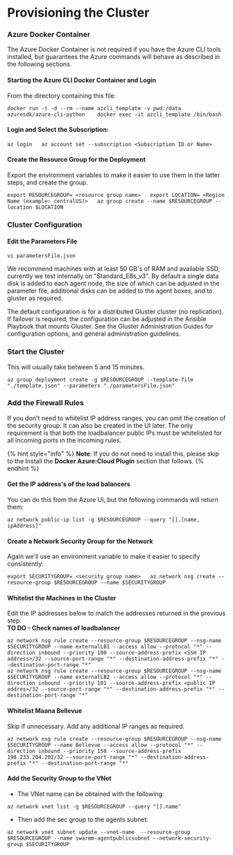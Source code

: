 # Provisioning the Cluster

### Azure Docker Container 

The Azure Docker Container is not required if you have the Azure CLI tools installed, but guarantees the Azure commands will behave as described in the following sections.

#### Starting the Azure CLI Docker Container and Login 

From the directory containing this file:

`docker run -t -d --rm --name azcli_template -v pwd:/data azuresdk/azure-cli-python   
docker exec -it azcli_template /bin/bash` 

#### Login and Select the Subscription:

`az login  
az account set --subscription <Subscription ID or Name>`  

#### Create the Resource Group for the Deployment 

Export the environment variables to make it easier to use them in the latter steps, and create the group.

`export RESOURCEGROUP= <resource group name>  
export LOCATION= <Region Name (example: centralUS)>  
az group create --name $RESOURCEGROUP --location $LOCATION` 

### Cluster Configuration 

#### Edit the Parameters File 

`vi parametersFile.json` 

We recommend machines with at least 50 GB's of RAM and available SSD, currently we test internally on "Standard\_E8s\_v3". By default a single data disk is added to each agent node, the size of which can be adjusted in the parameter file, additional disks can be added to the agent boxes, and to gluster as required. 

The default configuration is for a distributed Gluster cluster \(no replication\).  If failover is required, the configuration can be adjusted in the Ansible Playbook that mounts Gluster. See the Gluster Administration Guides for configuration options, and general administration guidelines.

### Start the Cluster 

This will usually take between 5 and 15 minutes.

`az group deployment create -g $RESOURCEGROUP --template-file "./template.json" --parameters "./parametersFile.json"` 

### Add the Firewall Rules

If you don't need to whitelist IP address ranges, you can omit the creation of the security group. It can also be created in the UI later.  The only requirement is that both the loadbalancer public IPs must be whitelisted for all incoming ports in the incoming rules.

{% hint style="info" %}
**Note**:  If you do not need to install this, please skip to the Install the **Docker Azure:Cloud Plugin** section that follows.
{% endhint %}

#### Get the IP address's of the load balancers 

You can do this from the Azure UI, but the following commands will return them:

`az network public-ip list -g $RESOURCEGROUP --query "[].[name, ipAddress]"` 

#### Create a Network Security Group for the Network 

Again we'll use an environment variable to make it easier to specify consistently:

`export SECURITYGROUP= <security group name>  
az network nsg create --resource-group $RESOURCEGROUP --name $SECURITYGROUP` 

#### Whitelist the Machines in the Cluster 

Edit the IP addresses below to match the addresses returned in the previous step.   
**TO DO - Check names of loadbalancer**

```text
az network nsg rule create --resource-group $RESOURCEGROUP --nsg-name $SECURITYGROUP --name externalLB1 --access allow --protocol "*" --direction inbound --priority 100 --source-address-prefix <SSH IP address>/32 --source-port-range "*" --destination-address-prefix "*" --destination-port-range "*"
az network nsg rule create --resource-group $RESOURCEGROUP --nsg-name $SECURITYGROUP --name externalLB2 --access allow --protocol "*" --direction inbound --priority 101 --source-address-prefix <public IP addres>/32 --source-port-range "*" --destination-address-prefix "*" --destination-port-range "*"
```

#### Whitelist Maana Bellevue 

Skip if unnecessary.  Add any additional IP ranges as required.

```text
az network nsg rule create --resource-group $RESOURCEGROUP --nsg-name $SECURITYGROUP --name Bellevue --access allow --protocol "*" --direction inbound --priority 150 --source-address-prefix 198.233.204.202/32 --source-port-range "*" --destination-address-prefix "*" --destination-port-range "*" 
```

#### Add the Security Group to the VNet 

* The VNet name can be obtained with the following:

`az network vnet list -g $RESOURCEGROUP --query "[].name"` 

* Then add the sec group to the agents subnet:

`az network vnet subnet update --vnet-name  --resource-group $RESOURCEGROUP --name swarmm-agentpublicsubnet --network-security-group $SECURITYGROUP` 

